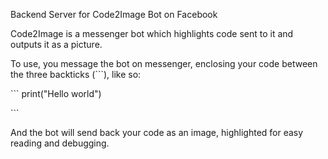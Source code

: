 Backend Server for Code2Image Bot on Facebook

Code2Image is a messenger bot which highlights code sent to it and outputs it as a picture.

To use, you message the bot on messenger, enclosing your code between the three backticks (```), like so:

\`\`\`
  print("Hello world")
  
\`\`\`

And the bot will send back your code as an image, highlighted for easy reading and debugging.
